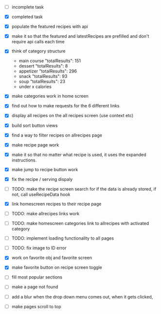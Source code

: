 - [ ] incomplete task
- [x] completed task

- [x] populate the featured recipes with api
- [x] make it so that the featured and latestRecipes are prefilled and don't require api calls each time
- [x] think of category structure
  - main course "totalResults": 151
  - dessert "totalResults": 8
  - appetizer "totalResults": 296
  - snack "totalResults": 93
  - soup "totalResults": 23
  - under x calories
- [x] make categories work in home screen
- [x] find out how to make requests for the 6 different links
- [x] display all recipes on the all recipes screen (use context etc)
- [x] build sort button views
- [x] find a way to filter recipes on allrecipes page
- [x] make recipe page work
- [x] make it so that no matter what recipe is used, it uses the expanded instructions.
- [x] make jump to recipe button work
- [x] fix the recipe / serving dispaly
- [ ] TODO: make the recipe screen search for if the data is already stored, if not, call useRecipeData hook
- [x] link homescreen recipes to their recipe page
- [ ] TODO: make allrecipes links work
- [ ] TODO: make homescreen categories link to allrecipes with activated category

- [ ] TODO: implement loading functionality to all pages
- [ ] TODO: fix image to ID error


- [x] work on favorite obj and favorite screen 
- [x] make favorite button on recipe screen toggle

- [ ] fill most popular sections

- [ ] make a page not found
- [ ] add a blur when the drop down menu comes out, when it gets clicked,
- [ ] make pages scroll to top
